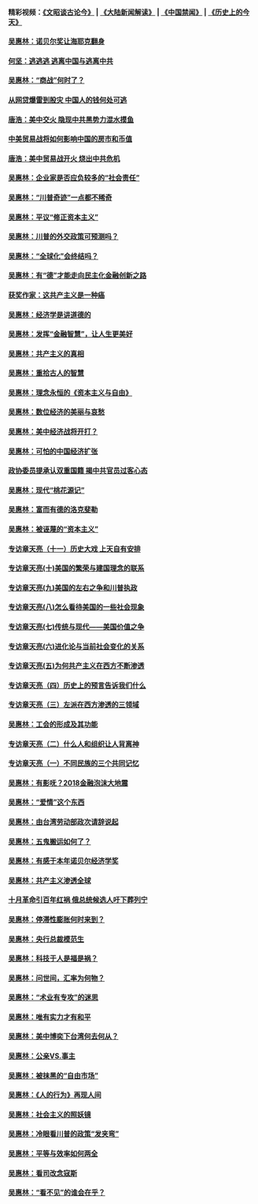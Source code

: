#### 精彩视频：[《文昭谈古论今》](https://github.com/gfw-breaker/wenzhao/blob/master/README.md?t=01250930) | [《大陆新闻解读》](https://github.com/gfw-breaker/ntdtv-comedy/blob/master/README.md?t=01250930) | [《中国禁闻》](https://github.com/gfw-breaker/ntdtv-news/blob/master/README.md?t=01250930) | [《历史上的今天》](https://github.com/gfw-breaker/today-in-history/blob/master/README.md?t=01250930) 

#### [吴惠林：诺贝尔奖让海耶克翻身](../pages/nsc423/n10890049.md?t=01250930) 

#### [何坚：逃逃逃 逃离中国与逃离中共](../pages/nsc423/n10592891.md?t=01250930) 

#### [吴惠林：“商战”何时了？](../pages/nsc423/n10573558.md?t=01250930) 

#### [从网贷爆雷到股灾 中国人的钱何处可逃](../pages/nsc423/n10572800.md?t=01250930) 

#### [唐浩：美中交火 隐现中共黑势力混水摸鱼](../pages/nsc423/n10544040.md?t=01250930) 

#### [中美贸易战将如何影响中国的房市和币值](../pages/nsc423/n10543697.md?t=01250930) 

#### [唐浩：美中贸易战开火 烧出中共危机](../pages/nsc423/n10540126.md?t=01250930) 

#### [吴惠林：企业家是否应负较多的“社会责任”](../pages/nsc423/n10535022.md?t=01250930) 

#### [吴惠林：“川普奇迹”一点都不稀奇](../pages/nsc423/n10512808.md?t=01250930) 

#### [吴惠林：平议“修正资本主义”](../pages/nsc423/n10495724.md?t=01250930) 

#### [吴惠林：川普的外交政策可预测吗？](../pages/nsc423/n10462387.md?t=01250930) 

#### [吴惠林：“全球化”会终结吗？](../pages/nsc423/n10452838.md?t=01250930) 

#### [吴惠林：有“德”才能走向民主化金融创新之路](../pages/nsc423/n10432292.md?t=01250930) 

#### [获奖作家：这共产主义是一种癌](../pages/nsc423/n10431541.md?t=01250930) 

#### [吴惠林：经济学是讲道德的](../pages/nsc423/n10398014.md?t=01250930) 

#### [吴惠林：发挥“金融智慧”，让人生更美好](../pages/nsc423/n10375019.md?t=01250930) 

#### [吴惠林：共产主义的真相](../pages/nsc423/n10351394.md?t=01250930) 

#### [吴惠林：重拾古人的智慧](../pages/nsc423/n10337691.md?t=01250930) 

#### [吴惠林：理念永恒的《资本主义与自由》](../pages/nsc423/n10316274.md?t=01250930) 

#### [吴惠林：数位经济的美丽与哀愁](../pages/nsc423/n10292946.md?t=01250930) 

#### [吴惠林：美中经济战将开打？](../pages/nsc423/n10258825.md?t=01250930) 

#### [吴惠林：可怕的中国经济扩张](../pages/nsc423/n10219147.md?t=01250930) 

#### [政协委员提承认双重国籍 揭中共官员过客心态](../pages/nsc423/n10208809.md?t=01250930) 

#### [吴惠林：现代“桃花源记”](../pages/nsc423/n10185234.md?t=01250930) 

#### [吴惠林：富而有德的洛克斐勒](../pages/nsc423/n10142264.md?t=01250930) 

#### [吴惠林：被诬蔑的“资本主义”](../pages/nsc423/n10124816.md?t=01250930) 

#### [专访章天亮（十一）历史大戏 上天自有安排](../pages/nsc423/n10094905.md?t=01250930) 

#### [专访章天亮(十)美国的繁荣与建国理念的联系](../pages/nsc423/n10094899.md?t=01250930) 

#### [专访章天亮(九)美国的左右之争和川普执政](../pages/nsc423/n10094889.md?t=01250930) 

#### [专访章天亮(八)怎么看待美国的一些社会现象](../pages/nsc423/n10094857.md?t=01250930) 

#### [专访章天亮(七)传统与现代——美国价值之争](../pages/nsc423/n10093140.md?t=01250930) 

#### [专访章天亮(六)进化论与当前社会变化的关系](../pages/nsc423/n10092036.md?t=01250930) 

#### [专访章天亮(五)为何共产主义在西方不断渗透](../pages/nsc423/n10083620.md?t=01250930) 

#### [专访章天亮（四）历史上的预言告诉我们什么](../pages/nsc423/n10083606.md?t=01250930) 

#### [专访章天亮（三）左派在西方渗透的三领域](../pages/nsc423/n10081115.md?t=01250930) 

#### [吴惠林：工会的形成及其功能](../pages/nsc423/n10080633.md?t=01250930) 

#### [专访章天亮（二）什么人和组织让人背离神](../pages/nsc423/n10076637.md?t=01250930) 

#### [专访章天亮（一）不同民族的三个共同记忆](../pages/nsc423/n10074188.md?t=01250930) 

#### [吴惠林：有影呒？2018金融泡沫大地震](../pages/nsc423/n10040534.md?t=01250930) 

#### [吴惠林：“爱情”这个东西](../pages/nsc423/n10019423.md?t=01250930) 

#### [吴惠林：由台湾劳动部政次请辞说起](../pages/nsc423/n9979679.md?t=01250930) 

#### [吴惠林：五鬼搬运如何了？](../pages/nsc423/n9925338.md?t=01250930) 

#### [吴惠林：有感于本年诺贝尔经济学奖](../pages/nsc423/n9871883.md?t=01250930) 

#### [吴惠林：共产主义渗透全球](../pages/nsc423/n9812748.md?t=01250930) 

#### [十月革命引百年红祸 俄总统候选人吁下葬列宁](../pages/nsc423/n9810182.md?t=01250930) 

#### [吴惠林：停滞性膨胀何时来到？](../pages/nsc423/n9764136.md?t=01250930) 

#### [吴惠林：央行总裁模范生](../pages/nsc423/n9728134.md?t=01250930) 

#### [吴惠林：科技于人是福是祸？](../pages/nsc423/n9672982.md?t=01250930) 

#### [吴惠林：问世间，汇率为何物？](../pages/nsc423/n9621788.md?t=01250930) 

#### [吴惠林：“术业有专攻”的迷思](../pages/nsc423/n9580363.md?t=01250930) 

#### [吴惠林：唯有实力才有和平](../pages/nsc423/n9529599.md?t=01250930) 

#### [吴惠林：美中博奕下台湾何去何从？](../pages/nsc423/n9483598.md?t=01250930) 

#### [吴惠林：公亲VS.事主](../pages/nsc423/n9425637.md?t=01250930) 

#### [吴惠林：被抹黑的“自由市场”](../pages/nsc423/n9351545.md?t=01250930) 

#### [吴惠林：《人的行为》再现人间](../pages/nsc423/n9296339.md?t=01250930) 

#### [吴惠林：社会主义的照妖镜](../pages/nsc423/n9243460.md?t=01250930) 

#### [吴惠林：冷眼看川普的政策“发夹弯”](../pages/nsc423/n9120684.md?t=01250930) 

#### [吴惠林：平等与效率如何两全](../pages/nsc423/n9075430.md?t=01250930) 

#### [吴惠林：看司改念寇斯](../pages/nsc423/n9024915.md?t=01250930) 

#### [吴惠林：“看不见”的谁会在乎？](../pages/nsc423/n8977488.md?t=01250930) 

